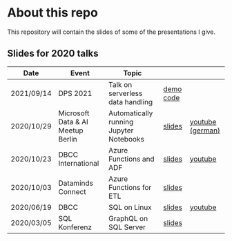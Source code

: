 # About this repo

This repository will contain the slides of some of the presentations I give. 

## Slides for 2020 talks

| Date | Event | Topic | | |
|------|-------|-------|-|-|
|2021/09/14|DPS 2021|Talk on serverless data handling|[demo code](https://github.com/benkettner/Talks/tree/main/2021/2021-09-14_DPS2021)| |
|2020/10/29|Microsoft Data & AI Meetup Berlin|Automatically running Jupyter Notebooks|[slides](https://github.com/benkettner/Talks/tree/main/2020/)|[youtube (german)](https://www.youtube.com/watch?v=3cZCBWsk76w)|
|2020/10/23|DBCC International|Azure Functions and ADF|[slides](https://github.com/benkettner/Talks/tree/main/2020/2020-10-23_DBCC_International)|[youtube](https://www.youtube.com/watch?v=-GIuNbBH_eM)|
|2020/10/03|Dataminds Connect|Azure Functions for ETL|[slides](https://github.com/benkettner/Talks/tree/main/2020/2020-10-13_Dataminds_Connect)| |
|2020/06/19|DBCC|SQL on Linux|[slides](https://github.com/benkettner/Talks/tree/main/2020/2020-06-19_DBCC)|[youtube](https://www.youtube.com/watch?v=WZ3Ifwc9xYE&t=864s)|
|2020/03/05|SQL Konferenz|GraphQL on SQL Server|[slides](https://github.com/benkettner/Talks/tree/main/2020/2020-03-05_SQLKonferenz)| |
